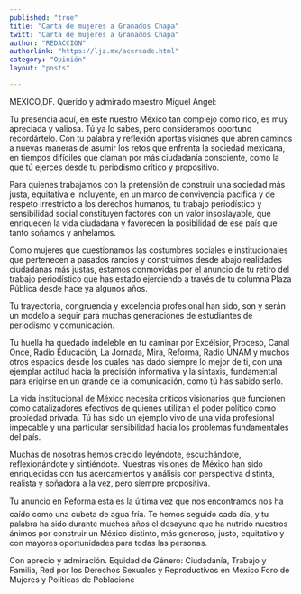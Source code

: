 ```yaml
---
published: "true"
title: "Carta de mujeres a Granados Chapa"
twitt: "Carta de mujeres a Granados Chapa"
author: "REDACCION"
authorlink: "https://ljz.mx/acercade.html"
category: "Opinión"
layout: "posts"

---
```



  MEXICO,DF. Querido y admirado maestro Miguel Angel:



Tu presencia aquí, en este nuestro México tan complejo como rico, es muy apreciada y valiosa. Tú ya lo sabes, pero consideramos oportuno recordártelo. Con tu palabra y reflexión aportas visiones que abren caminos a nuevas maneras de asumir los retos que enfrenta la sociedad mexicana, en tiempos difíciles que claman por más ciudadanía consciente, como la que tú ejerces desde tu periodismo crítico y propositivo.  

  Para quienes trabajamos con la pretensión de construir una sociedad más justa, equitativa e incluyente, en un marco de convivencia pacífica y de respeto irrestricto a los derechos humanos, tu trabajo periodístico y sensibilidad social constituyen factores con un valor insoslayable, que enriquecen la vida ciudadana y favorecen la posibilidad de ese país que tanto soñamos y anhelamos.



  Como mujeres que cuestionamos las costumbres sociales e institucionales que pertenecen a pasados rancios y construimos desde abajo realidades ciudadanas más justas, estamos conmovidas por el anuncio de tu retiro del trabajo periodístico que has estado ejerciendo a través de tu columna Plaza Pública desde hace ya algunos años.



  Tu trayectoria, congruencia y excelencia profesional han sido, son y serán un modelo a seguir para muchas generaciones de estudiantes de periodismo y comunicación.



  Tu huella ha quedado indeleble en tu caminar por Excélsior, Proceso, Canal Once, Radio Educación, La Jornada, Mira, Reforma, Radio UNAM y muchos otros espacios desde los cuales has dado siempre lo mejor de ti, con una ejemplar actitud hacia la precisión informativa y la sintaxis, fundamental para erigirse en un grande de la comunicación, como tú has sabido serlo.



  La vida institucional de México necesita críticos visionarios que funcionen como catalizadores efectivos de quienes utilizan el poder político como propiedad privada. Tú has sido un ejemplo vivo de una vida profesional impecable y una particular sensibilidad hacia los problemas fundamentales del país.



  Muchas de nosotras hemos crecido leyéndote, escuchándote, reflexionándote y sintiéndote. Nuestras visiones de México han sido enriquecidas con tus acercamientos y análisis con perspectiva distinta, realista y soñadora a la vez, pero siempre propositiva.



  Tu anuncio en Reforma esta es la última vez que nos encontramos nos ha caído como una cubeta de agua fría. Te hemos seguido cada día, y tu palabra ha sido durante muchos años el desayuno que ha nutrido nuestros ánimos por construir un México distinto, más generoso, justo, equitativo y con mayores oportunidades para todas las personas.



  Con aprecio y admiración. Equidad de Género: Ciudadanía, Trabajo y Familia, Red por los Derechos Sexuales y Reproductivos en México Foro de Mujeres y Políticas de Poblacióne

